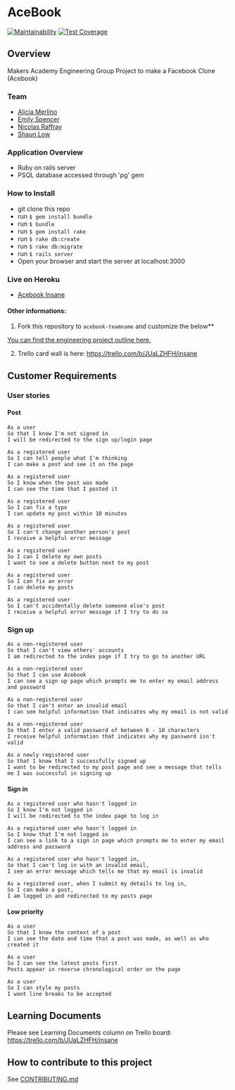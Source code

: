 # AceBook
[![Maintainability](https://api.codeclimate.com/v1/badges/a99a88d28ad37a79dbf6/maintainability)](https://codeclimate.com/github/codeclimate/codeclimate/maintainability) [![Test Coverage](https://api.codeclimate.com/v1/badges/a99a88d28ad37a79dbf6/test_coverage)](https://codeclimate.com/github/codeclimate/codeclimate/test_coverage)

## Overview

Makers Academy Engineering Group Project to make a Facebook Clone (Acebook)

### Team

- [Alicia Merlino](https://github.com/acmerlino1)
- [Emily Spencer](https://github.com/emilyjspencer)
- [Nicolas Raffray](https://github.com/nicolasraffray/acebook-inSANE/graphs/contributors)
- [Shaun Low](https://github.com/shaunlsy)

### Application Overview

- Ruby on rails server
- PSQL database accessed through 'pg' gem

### How to Install

- git clone this repo
- run `$ gem install bundle`
- run `$ bundle`
- run `$ gem install rake`
- run `$ rake db:create`
- run `$ rake db:migrate`
- run `$ rails server` 
- Open your browser and start the server at localhost:3000


### Live on Heroku

- [Acebook Insane](https://acebook-insane.herokuapp.com/)


#### Other informations:

1. Fork this repository to `acebook-teamname` and customize
   the below\*\*

[You can find the engineering project outline here.](https://github.com/makersacademy/course/tree/master/engineering_projects/rails)

2. Trello card wall is here:  https://trello.com/b/JUaLZHFH/insane

## Customer Requirements

### User stories

#### Post

```
As a user
So that I know I'm not signed in
I will be redirected to the sign up/login page
```

```
As a registered user
So I can tell people what I'm thinking
I can make a post and see it on the page
```

```
As a registered user
So I know when the post was made
I can see the time that I posted it
```

```
As a registered user
So I can fix a typo
I can update my post within 10 minutes
```

```
As a registered user
So I can't change another person's post
I receive a helpful error message
```

```
As a registered user
So I can I delete my own posts
I want to see a delete button next to my post
```

```
As a registered user
So I can fix an error
I can delete my posts
```

```
As a registered user
So I can't accidentally delete someone else's post
I receive a helpful error message if I try to do so
```

### Sign up

```
As a non-registered user
So that I can't view others' accounts
I am redirected to the index page if I try to go to another URL
```

```
As a non-registered user
So that I can use Acebook
I can see a sign up page which prompts me to enter my email address and password
```

```
As a non-registered user
So that I can't enter an invalid email
I can see helpful information that indicates why my email is not valid
```

```
As a non-registered user
So that I enter a valid password of between 6 - 10 characters
I receive helpful information that indicates why my password isn't valid
```

```
As a newly registered user
So that I know that I successfully signed up
I want to be redirected to my post page and see a message that tells me I was successful in signing up
```

#### Sign in

```
As a registered user who hasn't logged in
So I know I'm not logged in
I will be redirected to the index page to log in
```

```
As a registered user who hasn't logged in
So I know that I'm not logged in
I can see a link to a sign in page which prompts me to enter my email address and password
```

```
As a registered user who hasn't logged in,
So that I can't log in with an invalid email,
I see an error message which tells me that my email is invalid
```

```
As a registered user, when I submit my details to log in,
So I can make a post,
I am logged in and redirected to my posts page
```

#### Low priority

```
As a user
So that I know the context of a post
I can see the date and time that a post was made, as well as who created it
```

```
As a user
So I can see the latest posts first
Posts appear in reverse chronological order on the page
```

```
As a user
So I can style my posts
I want line breaks to be accepted
```

## Learning Documents 

Please see Learning Documents column on Trello board: https://trello.com/b/JUaLZHFH/insane

## How to contribute to this project

See [CONTRIBUTING.md](CONTRIBUTING.md)
